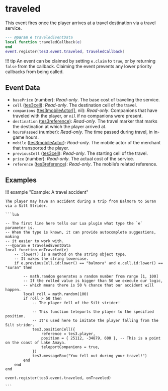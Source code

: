 <!---
	This file is autogenerated. Do not edit this file manually. Your changes will be ignored.
	More information: https://github.com/MWSE/MWSE/tree/master/docs
-->

# traveled

This event fires once the player arrives at a travel destination via a travel service.

```lua
--- @param e traveledEventData
local function traveledCallback(e)
end
event.register(tes3.event.traveled, traveledCallback)
```

!!! tip
	An event can be claimed by setting `e.claim` to `true`, or by returning `false` from the callback. Claiming the event prevents any lower priority callbacks from being called.

## Event Data

* `basePrice` (number): *Read-only*. The base cost of traveling the service.
* `cell` ([tes3cell](../../types/tes3cell)): *Read-only*. The destination cell of the travel.
* `companions` ([tes3mobileActor](../../types/tes3mobileActor)[], nil): *Read-only*. Companions that have traveled with the player, or `nil` if no companions were present.
* `destination` ([tes3reference](../../types/tes3reference)): *Read-only*. The travel marker that marks the destination at which the player arrived at.
* `hoursPassed` (number): *Read-only*. The time passed during travel, in in-game hours.
* `mobile` ([tes3mobileActor](../../types/tes3mobileActor)): *Read-only*. The mobile actor of the merchant that transported the player.
* `previousCell` ([tes3cell](../../types/tes3cell)): *Read-only*. The starting cell of the travel.
* `price` (number): *Read-only*. The actual cost of the service.
* `reference` ([tes3reference](../../types/tes3reference)): *Read-only*. The mobile’s related reference.

## Examples

!!! example "Example: A travel accident"

	The player may have an accident during a trip from Balmora to Suran via a Silt Strider.

	```lua
	
	-- The first line here tells our Lua plugin what type the `e` parameter is.
	-- When the type is known, it can provide autocomplete suggestions, making
	-- it easier to work with.
	---@param e traveledEventData
	local function onTraveled(e)
		-- :lower() is a method on the string object type.
		-- It makes the string lowercase.
		if e.previousCell.id:lower() == "balmora" and e.cell.id:lower() == "suran" then
	
			-- math.random generates a random number from range [1, 100]
			-- If the rolled value is bigger than 50 we execute our logic,
			-- which means there is 50 % chance that our accident will happen.
			local roll = math.random(100)
			if roll > 50 then
				-- The player fell of the Silt strider!
	
				-- This function teleports the player to the specified position.
				-- It's used here to imitate the player falling from the Silt strider.
				tes3.positionCell({
					reference = tes3.player,
					position = { 25112, -34879, 600 }, -- This is a point on the coast of Lake Amaya.
					teleportCompanions = true,
				})
				tes3.messageBox("You fell out during your travel!")
			end
		end
	end
	
	event.register(tes3.event.traveled, onTraveled)

	```

